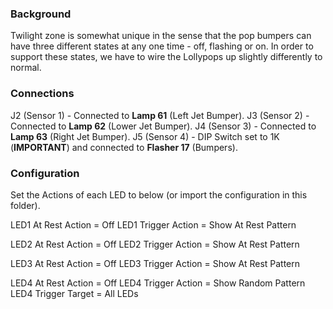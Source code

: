 ### Background
Twilight zone is somewhat unique in the sense that the pop bumpers can have three different states at any one time - off, flashing or on. In order to support these states, we have to wire the Lollypops up slightly differently to normal.

### Connections
J2 (Sensor 1) - Connected to **Lamp 61** (Left Jet Bumper).
J3 (Sensor 2) - Connected to **Lamp 62** (Lower Jet Bumper).
J4 (Sensor 3) - Connected to **Lamp 63** (Right Jet Bumper).
J5 (Sensor 4) - DIP Switch set to 1K (**IMPORTANT**) and connected to **Flasher 17** (Bumpers).

### Configuration
Set the Actions of each LED to below (or import the configuration in this folder).

LED1 At Rest Action = Off 
LED1 Trigger Action = Show At Rest Pattern 

LED2 At Rest Action = Off 
LED2 Trigger Action = Show At Rest Pattern 

LED3 At Rest Action = Off 
LED3 Trigger Action = Show At Rest Pattern 

LED4 At Rest Action = Off 
LED4 Trigger Action = Show Random Pattern 
LED4 Trigger Target = All LEDs 
